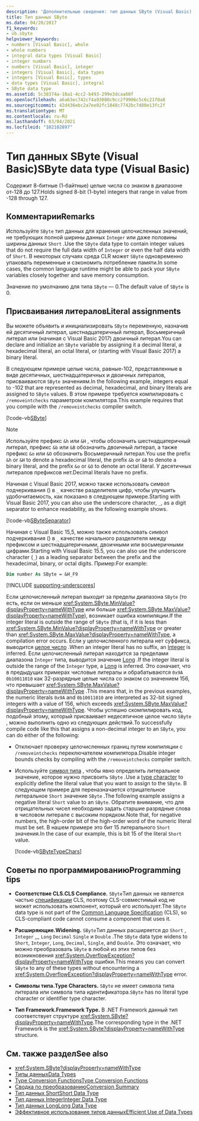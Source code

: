 ```yaml
---
description: 'Дополнительные сведения: тип данных SByte (Visual Basic)'
title: Тип данных SByte
ms.date: 04/20/2017
f1_keywords:
- vb.sbyte
helpviewer_keywords:
- numbers [Visual Basic], whole
- whole numbers
- integral data types [Visual Basic]
- integer numbers
- numbers [Visual Basic], integer
- integers [Visual Basic], data types
- integers [Visual Basic], types
- data types [Visual Basic], integral
- SByte data type
ms.assetid: 5c38374a-18a1-4cc2-b493-299e3dcaa60f
ms.openlocfilehash: a6a63ec742cf4a93080c9cc2f9906c5c6c21f0a8
ms.sourcegitcommit: 42d436ebc2a7ee02fc1848c7742bc7d80e13fc2f
ms.translationtype: MT
ms.contentlocale: ru-RU
ms.lasthandoff: 03/04/2021
ms.locfileid: "102102897"
---
```

# <a name="sbyte-data-type-visual-basic"></a><span data-ttu-id="ce3c2-103">Тип данных SByte (Visual Basic)</span><span class="sxs-lookup"><span data-stu-id="ce3c2-103">SByte data type (Visual Basic)</span></span>

<span data-ttu-id="ce3c2-104">Содержит 8-битные (1-байтные) целые числа со знаком в диапазоне от-128 до 127.</span><span class="sxs-lookup"><span data-stu-id="ce3c2-104">Holds signed 8-bit (1-byte) integers that range in value from -128 through 127.</span></span>

## <a name="remarks"></a><span data-ttu-id="ce3c2-105">Комментарии</span><span class="sxs-lookup"><span data-stu-id="ce3c2-105">Remarks</span></span>

<span data-ttu-id="ce3c2-106">Используйте `SByte` тип данных для хранения целочисленных значений, не требующих полной ширины данных `Integer` или даже половины ширины данных `Short` .</span><span class="sxs-lookup"><span data-stu-id="ce3c2-106">Use the `SByte` data type to contain integer values that do not require the full data width of `Integer` or even the half data width of `Short`.</span></span> <span data-ttu-id="ce3c2-107">В некоторых случаях среда CLR может `SByte` одновременно упаковать переменные и сэкономить потребление памяти.</span><span class="sxs-lookup"><span data-stu-id="ce3c2-107">In some cases, the common language runtime might be able to pack your `SByte` variables closely together and save memory consumption.</span></span>

<span data-ttu-id="ce3c2-108">Значение по умолчанию для типа `SByte` — 0.</span><span class="sxs-lookup"><span data-stu-id="ce3c2-108">The default value of `SByte` is 0.</span></span>

## <a name="literal-assignments"></a><span data-ttu-id="ce3c2-109">Присваивания литералов</span><span class="sxs-lookup"><span data-stu-id="ce3c2-109">Literal assignments</span></span>

<span data-ttu-id="ce3c2-110">Вы можете объявить и инициализировать `SByte` переменную, назначив ей десятичный литерал, шестнадцатеричный литерал, Восьмеричный литерал или (начиная с Visual Basic 2017) двоичный литерал.</span><span class="sxs-lookup"><span data-stu-id="ce3c2-110">You can declare and initialize an `SByte` variable by assigning it a decimal literal, a hexadecimal literal, an octal literal, or (starting with Visual Basic 2017) a binary literal.</span></span>

<span data-ttu-id="ce3c2-111">В следующем примере целые числа, равные-102, представленные в виде десятичных, шестнадцатеричных и двоичных литералов, присваиваются `SByte` значениям.</span><span class="sxs-lookup"><span data-stu-id="ce3c2-111">In the following example, integers equal to -102 that are represented as decimal, hexadecimal, and binary literals are assigned to `SByte` values.</span></span> <span data-ttu-id="ce3c2-112">В этом примере требуется компилировать с `/removeintchecks` параметром компилятора.</span><span class="sxs-lookup"><span data-stu-id="ce3c2-112">This example requires that you compile with the `/removeintchecks` compiler switch.</span></span>

[!code-vb[SByte](../../../../samples/snippets/visualbasic/language-reference/data-types/numeric-literals.vb#SByte)]

> [!NOTE]
> <span data-ttu-id="ce3c2-113">Используйте префикс `&h` или `&H` , чтобы обозначить шестнадцатеричный литерал, префикс `&b` или `&B` обозначить двоичный литерал, а также префикс `&o` или `&O` обозначить Восьмеричный литерал.</span><span class="sxs-lookup"><span data-stu-id="ce3c2-113">You use the prefix `&h` or `&H` to denote a hexadecimal literal, the prefix `&b` or `&B` to denote a binary literal, and the prefix `&o` or `&O` to denote an octal literal.</span></span> <span data-ttu-id="ce3c2-114">У десятичных литералов префиксов нет.</span><span class="sxs-lookup"><span data-stu-id="ce3c2-114">Decimal literals have no prefix.</span></span>

<span data-ttu-id="ce3c2-115">Начиная с Visual Basic 2017, можно также использовать символ подчеркивания () в `_` качестве разделителя цифр, чтобы улучшить удобочитаемость, как показано в следующем примере.</span><span class="sxs-lookup"><span data-stu-id="ce3c2-115">Starting with Visual Basic 2017, you can also use the underscore character, `_`, as a digit separator to enhance readability, as the following example shows.</span></span>

[!code-vb[SByteSeparator](../../../../samples/snippets/visualbasic/language-reference/data-types/numeric-literals.vb#SByteS)]

<span data-ttu-id="ce3c2-116">Начиная с Visual Basic 15,5, можно также использовать символ подчеркивания () в `_` качестве начального разделителя между префиксом и шестнадцатеричными, двоичными или восьмеричными цифрами.</span><span class="sxs-lookup"><span data-stu-id="ce3c2-116">Starting with Visual Basic 15.5, you can also use the underscore character (`_`) as a leading separator between the prefix and the hexadecimal, binary, or octal digits.</span></span> <span data-ttu-id="ce3c2-117">Пример:</span><span class="sxs-lookup"><span data-stu-id="ce3c2-117">For example:</span></span>

```vb
Dim number As SByte = &H_F9
```

[!INCLUDE [supporting-underscores](../../../../includes/vb-separator-langversion.md)]

<span data-ttu-id="ce3c2-118">Если целочисленный литерал выходит за пределы диапазона `SByte` (то есть, если он меньше <xref:System.SByte.MinValue?displayProperty=nameWithType> или больше <xref:System.SByte.MaxValue?displayProperty=nameWithType>), возникает ошибка компиляции.</span><span class="sxs-lookup"><span data-stu-id="ce3c2-118">If the integer literal is outside the range of `SByte` (that is, if it is less than <xref:System.SByte.MinValue?displayProperty=nameWithType> or greater than <xref:System.SByte.MaxValue?displayProperty=nameWithType>, a compilation error occurs.</span></span> <span data-ttu-id="ce3c2-119">Если у целочисленного литерала нет суффикса, выводится [целое число](integer-data-type.md) .</span><span class="sxs-lookup"><span data-stu-id="ce3c2-119">When an integer literal has no suffix, an [Integer](integer-data-type.md) is inferred.</span></span> <span data-ttu-id="ce3c2-120">Если целочисленный литерал находится за пределами диапазона `Integer` типа, выводится значение [Long](long-data-type.md) .</span><span class="sxs-lookup"><span data-stu-id="ce3c2-120">If the integer literal is outside the range of the `Integer` type, a [Long](long-data-type.md) is inferred.</span></span> <span data-ttu-id="ce3c2-121">Это означает, что в предыдущих примерах числовые литералы и обрабатываются `0x9A` `0b10011010` как 32-разрядные целые числа со знаком со значением 156, что превышает <xref:System.SByte.MaxValue?displayProperty=nameWithType> .</span><span class="sxs-lookup"><span data-stu-id="ce3c2-121">This means that, in the previous examples, the numeric literals `0x9A` and `0b10011010` are interpreted as 32-bit signed integers with a value of 156, which exceeds <xref:System.SByte.MaxValue?displayProperty=nameWithType>.</span></span> <span data-ttu-id="ce3c2-122">Чтобы успешно скомпилировать код, подобный этому, который присваивает недесятичное целое число `SByte` , можно выполнить одно из следующих действий.</span><span class="sxs-lookup"><span data-stu-id="ce3c2-122">To successfully compile code like this that assigns a non-decimal integer to an `SByte`, you can do either of the following:</span></span>

- <span data-ttu-id="ce3c2-123">Отключает проверку целочисленных границ путем компиляции с `/removeintchecks` переключателем компилятора.</span><span class="sxs-lookup"><span data-stu-id="ce3c2-123">Disable integer bounds checks by compiling with the `/removeintchecks` compiler switch.</span></span>

- <span data-ttu-id="ce3c2-124">Используйте [символ типа](../../programming-guide/language-features/data-types/type-characters.md) , чтобы явно определить литеральное значение, которое нужно присвоить `SByte` .</span><span class="sxs-lookup"><span data-stu-id="ce3c2-124">Use a [type character](../../programming-guide/language-features/data-types/type-characters.md) to explicitly define the literal value that you want to assign to the `SByte`.</span></span> <span data-ttu-id="ce3c2-125">В следующем примере для переназначается отрицательное литеральное `Short` значение `SByte` .</span><span class="sxs-lookup"><span data-stu-id="ce3c2-125">The following example assigns a negative literal `Short` value to an `SByte`.</span></span> <span data-ttu-id="ce3c2-126">Обратите внимание, что для отрицательных чисел необходимо задать старшие разрядные слова в числовом литерале с высоким порядком.</span><span class="sxs-lookup"><span data-stu-id="ce3c2-126">Note that, for negative numbers, the high-order bit of the high-order word of the numeric literal must be set.</span></span> <span data-ttu-id="ce3c2-127">В нашем примере это бит 15 литерального `Short` значения.</span><span class="sxs-lookup"><span data-stu-id="ce3c2-127">In the case of our example, this is bit 15 of the literal `Short` value.</span></span>

   [!code-vb[SByteTypeChars](../../../../samples/snippets/visualbasic/language-reference/data-types/sbyte-assignment.vb#1)]

## <a name="programming-tips"></a><span data-ttu-id="ce3c2-128">Советы по программированию</span><span class="sxs-lookup"><span data-stu-id="ce3c2-128">Programming tips</span></span>

- <span data-ttu-id="ce3c2-129">**Соответствие CLS.**</span><span class="sxs-lookup"><span data-stu-id="ce3c2-129">**CLS Compliance.**</span></span> <span data-ttu-id="ce3c2-130">`SByte`Тип данных не является частью [спецификации](https://www.ecma-international.org/publications-and-standards/standards/ecma-335/) CLS, поэтому CLS-совместимый код не может использовать компонент, который его использует.</span><span class="sxs-lookup"><span data-stu-id="ce3c2-130">The `SByte` data type is not part of the [Common Language Specification](https://www.ecma-international.org/publications-and-standards/standards/ecma-335/) (CLS), so CLS-compliant code cannot consume a component that uses it.</span></span>

- <span data-ttu-id="ce3c2-131">**Расширяющие.**</span><span class="sxs-lookup"><span data-stu-id="ce3c2-131">**Widening.**</span></span> <span data-ttu-id="ce3c2-132">`SByte`Тип данных расширяется до `Short` , `Integer` ,,, `Long` `Decimal` `Single` и `Double` .</span><span class="sxs-lookup"><span data-stu-id="ce3c2-132">The `SByte` data type widens to `Short`, `Integer`, `Long`, `Decimal`, `Single`, and `Double`.</span></span> <span data-ttu-id="ce3c2-133">Это означает, что можно преобразовать `SByte` в любой из этих типов без возникновения <xref:System.OverflowException?displayProperty=nameWithType> ошибки.</span><span class="sxs-lookup"><span data-stu-id="ce3c2-133">This means you can convert `SByte` to any of these types without encountering a <xref:System.OverflowException?displayProperty=nameWithType> error.</span></span>

- <span data-ttu-id="ce3c2-134">**Символы типа.**</span><span class="sxs-lookup"><span data-stu-id="ce3c2-134">**Type Characters.**</span></span> <span data-ttu-id="ce3c2-135">`SByte` не имеет символа типа литерала или символа типа идентификатора.</span><span class="sxs-lookup"><span data-stu-id="ce3c2-135">`SByte` has no literal type character or identifier type character.</span></span>

- <span data-ttu-id="ce3c2-136">**Тип Framework.**</span><span class="sxs-lookup"><span data-stu-id="ce3c2-136">**Framework Type.**</span></span> <span data-ttu-id="ce3c2-137">В .NET Framework данный тип соответствует структуре <xref:System.SByte?displayProperty=nameWithType>.</span><span class="sxs-lookup"><span data-stu-id="ce3c2-137">The corresponding type in the .NET Framework is the <xref:System.SByte?displayProperty=nameWithType> structure.</span></span>

## <a name="see-also"></a><span data-ttu-id="ce3c2-138">См. также раздел</span><span class="sxs-lookup"><span data-stu-id="ce3c2-138">See also</span></span>

- <xref:System.SByte?displayProperty=nameWithType>
- [<span data-ttu-id="ce3c2-139">Типы данных</span><span class="sxs-lookup"><span data-stu-id="ce3c2-139">Data Types</span></span>](index.md)
- [<span data-ttu-id="ce3c2-140">Type Conversion Functions</span><span class="sxs-lookup"><span data-stu-id="ce3c2-140">Type Conversion Functions</span></span>](../functions/type-conversion-functions.md)
- [<span data-ttu-id="ce3c2-141">Сводка по преобразованию</span><span class="sxs-lookup"><span data-stu-id="ce3c2-141">Conversion Summary</span></span>](../keywords/conversion-summary.md)
- [<span data-ttu-id="ce3c2-142">Тип данных Short</span><span class="sxs-lookup"><span data-stu-id="ce3c2-142">Short Data Type</span></span>](short-data-type.md)
- [<span data-ttu-id="ce3c2-143">Тип данных Integer</span><span class="sxs-lookup"><span data-stu-id="ce3c2-143">Integer Data Type</span></span>](integer-data-type.md)
- [<span data-ttu-id="ce3c2-144">Тип данных Long</span><span class="sxs-lookup"><span data-stu-id="ce3c2-144">Long Data Type</span></span>](long-data-type.md)
- [<span data-ttu-id="ce3c2-145">Эффективное использование типов данных</span><span class="sxs-lookup"><span data-stu-id="ce3c2-145">Efficient Use of Data Types</span></span>](../../programming-guide/language-features/data-types/efficient-use-of-data-types.md)
